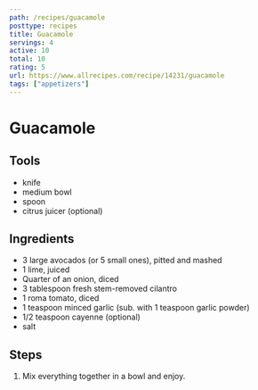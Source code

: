 ```yaml
---
path: /recipes/guacamole
posttype: recipes
title: Guacamole
servings: 4
active: 10
total: 10
rating: 5
url: https://www.allrecipes.com/recipe/14231/guacamole
tags: ["appetizers"]
---
```


# Guacamole

## Tools

* knife
* medium bowl
* spoon
* citrus juicer (optional)

## Ingredients

* 3 large avocados (or 5 small ones), pitted and mashed
* 1 lime, juiced
* Quarter of an onion, diced
* 3 tablespoon fresh stem-removed cilantro
* 1 roma tomato, diced
* 1 teaspoon minced garlic (sub. with 1 teaspoon garlic powder)
* 1/2 teaspoon cayenne (optional)
* salt

## Steps

1. Mix everything together in a bowl and enjoy.
